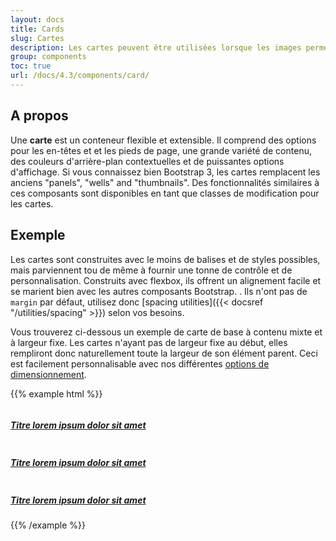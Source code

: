 ```yaml
---
layout: docs
title: Cards
slug: Cartes
description: Les cartes peuvent être utilisées lorsque les images permettent de mieux identifier le contenu (sous forme de liste mosaique d'éléments reconnaissables visuellement par exemple).
group: components
toc: true
url: /docs/4.3/components/card/
---
```


## A propos

Une **carte** est un conteneur flexible et extensible. Il comprend des options pour les en-têtes et et les pieds de page, une grande variété de contenu, des couleurs d'arrière-plan contextuelles et de puissantes options d'affichage. Si vous connaissez bien Bootstrap 3, les cartes remplacent les anciens "panels", "wells" and "thumbnails". Des fonctionnalités similaires à ces composants sont disponibles en tant que classes de modification pour les cartes.

## Exemple

Les cartes sont construites avec le moins de balises et de styles possibles, mais parviennent tou de même à fournir une tonne de contrôle et de personnalisation. Construits avec flexbox, ils offrent un alignement facile et se marient bien avec les autres composants Bootstrap. . Ils n'ont pas de `margin` par défaut, utilisez donc [spacing utilities]({{< docsref "/utilities/spacing" >}}) selon vos besoins.

Vous trouverez ci-dessous un exemple de carte de base à contenu mixte et à largeur fixe. Les cartes n'ayant pas de largeur fixe au début, elles rempliront donc naturellement toute la largeur de son élément parent. Ceci est facilement personnalisable avec nos différentes [options de dimensionnement](#sizing).

{{% example html %}}
<div class="row">
  <div class="col-md-4">
    <a href="#" class="card overflow-hidden">
      <img class="card-img-top" alt="" src="https://placekitten.com/267/128" />
      <div class="card-body text-center">
        <h5 class="card-title mb-0 text-base font-weight-normal">Titre lorem ipsum dolor sit amet</h5>
      </div>
    </a>
  </div>
  <div class="col-md-4">
    <a href="#" class="card overflow-hidden">
      <img class="card-img-top" alt="" src="http://placekitten.com/267/128" />
      <div class="card-body text-center">
        <h5 class="card-title mb-0 text-base font-weight-normal">Titre lorem ipsum dolor sit amet</h5>
      </div>
    </a>
  </div>
  <div class="col-md-4">
    <a href="#" class="card overflow-hidden">
      <img class="card-img-top" alt="" src="http://placekitten.com/267/128" />
      <div class="card-body text-center">
        <h5 class="card-title mb-0 text-base font-weight-normal">Titre lorem ipsum dolor sit amet</h5>
      </div>
    </a>
  </div>
</div>
{{% /example %}}
